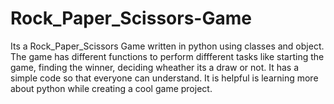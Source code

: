 # Rock_Paper_Scissors-Game
Its a Rock_Paper_Scissors Game written in python using classes and object. The game has different functions to perform diffferent tasks like starting the game,
finding the winner, deciding wheather its a draw or not.
It has a simple code so that everyone can understand.
It is helpful is learning more about python while creating a cool game project. 

